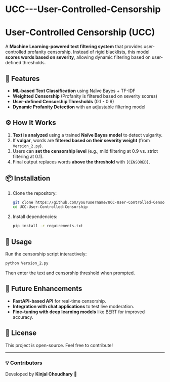 # UCC---User-Controlled-Censorship

# User-Controlled Censorship (UCC)

A **Machine Learning-powered text filtering system** that provides user-controlled profanity censorship. Instead of rigid blacklists, this model **scores words based on severity**, allowing dynamic filtering based on user-defined thresholds.

## 🚀 Features
- **ML-based Text Classification** using Naïve Bayes + TF-IDF
- **Weighted Censorship** (Profanity is filtered based on severity scores)
- **User-defined Censorship Thresholds** (0.1 - 0.9)
- **Dynamic Profanity Detection** with an adjustable filtering model

## ⚙️ How It Works
1. **Text is analyzed** using a trained **Naïve Bayes model** to detect vulgarity.
2. If **vulgar**, words are **filtered based on their severity weight** (from `Version_2.py`).
3. Users can **set the censorship level** (e.g., mild filtering at 0.9 vs. strict filtering at 0.1).
4. Final output replaces words **above the threshold** with `[CENSORED]`.

## 📦 Installation
1. Clone the repository:
   ```bash
   git clone https://github.com/yourusername/UCC-User-Controlled-Censorship.git
   cd UCC-User-Controlled-Censorship
   ```
2. Install dependencies:
   ```bash
   pip install -r requirements.txt
   ```

## 🚀 Usage
Run the censorship script interactively:
```bash
python Version_2.py
```
Then enter the text and censorship threshold when prompted.

## 🔬 Future Enhancements
- **FastAPI-based API** for real-time censorship.
- **Integration with chat applications** to test live moderation.
- **Fine-tuning with deep learning models** like BERT for improved accuracy.

## 📜 License
This project is open-source. Feel free to contribute!

---
### 💡 Contributors
Developed by **Kinjal Choudhary** 🎯

